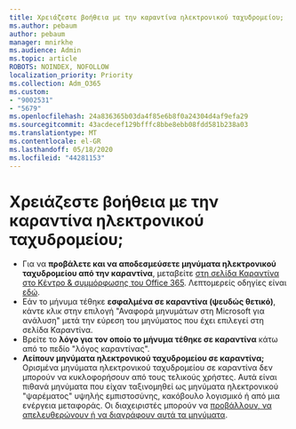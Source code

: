 ```yaml
---
title: Χρειάζεστε βοήθεια με την καραντίνα ηλεκτρονικού ταχυδρομείου;
ms.author: pebaum
author: pebaum
manager: mnirkhe
ms.audience: Admin
ms.topic: article
ROBOTS: NOINDEX, NOFOLLOW
localization_priority: Priority
ms.collection: Adm_O365
ms.custom:
- "9002531"
- "5679"
ms.openlocfilehash: 24a836365b03da4f85e6b8f0a24304d4af9efa29
ms.sourcegitcommit: 43acdecef129bfffc8bbe8ebb08fdd581b238a03
ms.translationtype: MT
ms.contentlocale: el-GR
ms.lasthandoff: 05/18/2020
ms.locfileid: "44281153"
---
```

# <a name="need-help-with-email-quarantine"></a>Χρειάζεστε βοήθεια με την καραντίνα ηλεκτρονικού ταχυδρομείου;

- Για να **προβάλετε και να αποδεσμεύσετε μηνύματα ηλεκτρονικού ταχυδρομείου από την καραντίνα**, μεταβείτε [στη σελίδα Καραντίνα στο Κέντρο & συμμόρφωσης του Office 365](https://protection.office.com/quarantine). Λεπτομερείς οδηγίες είναι [εδώ](https://docs.microsoft.com/microsoft-365/security/office-365-security/find-and-release-quarantined-messages-as-a-user?view=o365-worldwide#view-your-quarantined-messages).
- Εάν το μήνυμα τέθηκε **εσφαλμένα σε καραντίνα (ψευδώς θετικό)**, κάντε κλικ στην επιλογή "Αναφορά μηνυμάτων στη Microsoft για ανάλυση" μετά την εύρεση του μηνύματος που έχει επιλεγεί στη σελίδα Καραντίνα. 
- Βρείτε το **λόγο για τον οποίο το μήνυμα τέθηκε σε καραντίνα** κάτω από το πεδίο "λόγος καραντίνας".
- **Λείπουν μηνύματα ηλεκτρονικού ταχυδρομείου σε καραντίνα;** Ορισμένα μηνύματα ηλεκτρονικού ταχυδρομείου σε καραντίνα δεν μπορούν να κυκλοφορήσουν από τους τελικούς χρήστες. Αυτά είναι πιθανά μηνύματα που είχαν ταξινομηθεί ως μηνύματα ηλεκτρονικού "ψαρέματος" υψηλής εμπιστοσύνης, κακόβουλο λογισμικό ή από μια ενέργεια μεταφοράς. Οι διαχειριστές μπορούν να [προβάλλουν, να απελευθερώνουν ή να διαγράφουν αυτά τα μηνύματα](https://docs.microsoft.com/microsoft-365/security/office-365-security/manage-quarantined-messages-and-files?view=o365-worldwide). 
